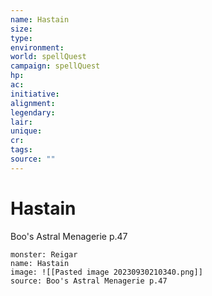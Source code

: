 ```yaml
---
name: Hastain
size: 
type: 
environment:
world: spellQuest
campaign: spellQuest 
hp: 
ac: 
initiative: 
alignment: 
legendary: 
lair: 
unique: 
cr: 
tags: 
source: ""
---
```

# Hastain
Boo's Astral Menagerie p.47
```statblock
monster: Reigar
name: Hastain
image: ![[Pasted image 20230930210340.png]]
source: Boo's Astral Menagerie p.47

```